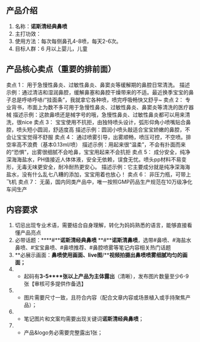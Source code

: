 
## 产品介绍
1. 名称：**诺斯清经典鼻喷**
2. 主打功效：
3. 使用方法：每次每侧鼻孔4-8喷，每天2-6次。
4. 目标人群：6 月以上婴儿，儿童

## 产品核心卖点（重要的排前面）
卖点 1：
用于急慢性鼻炎、过敏性鼻炎、鼻窦炎等缓解期的鼻腔日常清洗。 
描述示例：通过清洁和湿润鼻腔，缓解鼻塞和鼻腔干燥带来的不适。最近换季宝宝的鼻子总是呼哧呼哧/“挂面条”，我就拿它各种喷，喷完呼吸畅快又舒乎~
卖点 2：
专业背书，市面上为数不多可用于急慢性鼻炎、过敏性鼻炎、鼻窦炎等清洗的医疗器械
描述示例：这款鼻喷还是械字号的哦，急慢性鼻炎、过敏性鼻炎都可以用来清洗，很nice
卖点 3：
宝宝使用不抗拒，由独特喷头设计，弧形仰角小喷嘴贴合鼻腔，喷头短小圆润，舒适度高
描述示例：圆润小喷头敲适合宝宝娇嫩的鼻腔，不会让宝宝觉得不舒服
卖点 4：
通过喷雾引导，出雾顺畅，喷压可控，不空喷。排空率高不浪费（基本0.13ml/喷）
描述示例：用起来很“温柔”，不会有扑面而来的“恐惧”，出雾很细腻不会呛鼻，宝宝用起来不会抗拒
卖点 5：
成分安全，纯净深海海盐水，PH值接近人体体液，安全无依赖，误食无忧。喷头pp材料不易变形，无毒无味更安全，耐冷耐热更安心。
描述示例：它主要成分就是纯净深海海盐水，没有什么乱七八糟的添加，宝宝用着也放心！
卖点 6：
非压力瓶，可带上飞机
卖点 7：
无菌，国内同类产品中，唯一按照GMP药品生产规范在10万级净化车间生产

## 内容要求
1. 切忌出现专业术语，需要结合自身理解，转化为妈妈熟悉的语言，能够直接看懂产品亮点
2. 必带话题：****#****诺斯清经典鼻喷** **#****诺斯清鼻喷**，选带#鼻喷、#海盐水鼻喷、#宝宝鼻喷、#鼻喷推荐、#鼻腔喷雾等笔记内容相关热门话题
3. **必展示画面：****鼻喷使用画面、****live****图****/****视频拍摄出鼻喷喷雾细腻均匀的画面；**
4. - 起码有**3-5****张以上产品为主体露出**（清晰），发布图片数量至少6-9张【审核可多提供作备选】
5. - 图片需要尺寸一致，且符合内容（配合文章内容或场景植入或手持聚焦产品）；
6. - 笔记图片和文案均需要出现关键词**诺斯清经典鼻喷**；
7. - 产品&logo务必需要完整露出1张；

